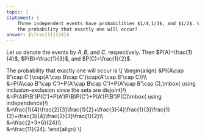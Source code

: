 ```yaml
---
topic: 1
statement: |
    Three independent events have probabilities $1/4,1/3$, and $1/2$. What is
    the probability that exactly one will occur?
answer: $\frac{11}{24}$
---
```

Let us denote the events by $A,B$, and $C$, respectively. Then $P(A)=\frac{1}{4}$, $P(B)=\frac{1}{3}$, and $P(C)=\frac{1}{2}$. 

The probability that exactly one will occur is
\\[
\begin{align}
&P((A\cap B'\cap C')\cup(A'\cap B\cap C')\cup(A'\cap B'\cap C))\\\\\
&=P(A\cap B'\cap C')+P(A'\cap B\cap C')+P(A'\cap B'\cap C),\mbox{ using inclusion-exclusion since the sets are disjoint}\\\\\
&=P(A)P(B')P(C')+P(A')P(B)P(C')+P(A')P(B')P(C)\mbox{ using independence}\\\\\
&=\frac{1}{4}\frac{2}{3}\frac{1}{2}+\frac{3}{4}\frac{1}{3}\frac{1}{2}+\frac{3}{4}\frac{2}{3}\frac{1}{2}\\\\\
&=\frac{2+3+6}{24}\\\\\
&=\frac{11}{24}.
\end{align}
\\]
